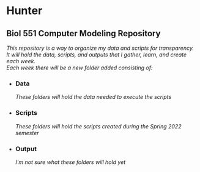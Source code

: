 # Hunter

## Biol 551 Computer Modeling Repository
_This repository is a way to organize my data and scripts for transparency._   
_It will hold the data, scripts, and outputs that I gather, learn, and create each week._  
_Each week there will be a new folder added consisting of:_

 * ### Data  
   _These folders will hold the data needed to execute the scripts_

* ### Scripts
  _These folders will hold the scripts created during the Spring 2022 semester_

* ### Output 
  _I'm not sure what these folders will hold yet_
